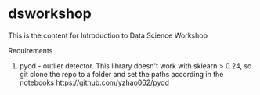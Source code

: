 # dsworkshop
This is the content for Introduction to Data Science Workshop

Requirements

1. pyod - outlier detector. This library doesn't work with sklearn > 0.24, so git clone the repo to a folder and set the paths according in the notebooks
https://github.com/yzhao062/pyod
